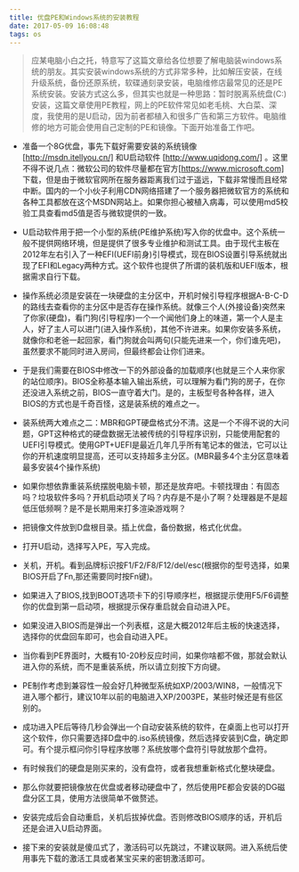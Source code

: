 ```yaml
---
title: 优盘PE和Windows系统的安装教程
date: 2017-05-09 16:08:48
tags: os
---
```


> 应某电脑小白之托，特意写了这篇文章给各位想要了解电脑装windows系统的朋友。其实安装windows系统的方式非常多种，比如解压安装，在线升级系统，备份还原系统，软碟通刻录安装，电脑维修店最常见的还是PE系统安装。安装方式这么多，但其实也就是一种思路：暂时脱离系统盘(C:)安装，这篇文章使用PE教程，网上的PE软件常见如老毛桃、大白菜、深度，我使用的是U启动，因为前者都植入和很多广告和第三方软件。电脑维修的地方可能会使用自己定制的PE和镜像。下面开始准备工作吧。

<!-- more -->

- 准备一个8G优盘，事先下载好需要安装的系统镜像 [http://msdn.itellyou.cn/] 和U启动软件 [http://www.uqidong.com/] 。这里不得不说几点：微软公司的软件尽量都在官方[https://www.microsoft.com] 下载，但是由于微软官网所在服务器距离我们过于遥远，下载非常慢而且经常中断。国内的一个小伙子利用CDN网络搭建了一个服务器把微软官方的系统和各种工具都放在这个MSDN网站上。如果你担心被植入病毒，可以使用md5校验工具查看md5值是否与微软提供的一致。

- U启动软件用于把一个小型的系统(PE维护系统)写入你的优盘中。这个系统一般不提供网络环境，但是提供了很多专业维护和测试工具。由于现代主板在2012年左右引入了一种EFI(UEFI前身)引导模式，现在BIOS设置引导系统就出现了EFI和Legacy两种方式。这个软件也提供了所谓的装机版和UEFI版本，根据需求自行下载。

- 操作系统必须是安装在一块硬盘的主分区中，开机时候引导程序根据A-B-C-D的路线去查看你的主分区中是否存在操作系统。就像三个人(外接设备)突然来了你家(硬盘)，看门狗(引导程序)一个一个闻他们身上的味道，第一个人是主人，好了主人可以进门(进入操作系统)，其他不许进来。如果你安装多系统，就像你和老爸一起回家，看门狗就会叫两句(只能先进来一个，你们谁先吧)，虽然要求不能同时进入房间，但最终都会让你们进来。

- 于是我们需要在BIOS中修改一下的外部设备的加载顺序(也就是三个人来你家的站位顺序)。BIOS全称基本输入输出系统，可以理解为看门狗的房子，在你还没进入系统之前，BIOS一直守着大门。是的，主板型号各种各样，进入BIOS的方式也是千奇百怪，这是装系统的难点之一。

- 装系统两大难点之二：MBR和GPT硬盘格式分不清。这是一个不得不说的大问题，GPT这种格式的硬盘数据无法被传统的引导程序识别，只能使用配套的UEFI引导模式。使用GPT+UEFI是最近几年几乎所有笔记本的做法，它可以让你的开机速度明显提高，还可以支持超多主分区。(MBR最多4个主分区意味着最多安装4个操作系统)

- 如果你想依靠重装系统摆脱电脑卡顿，那还是放弃吧。卡顿找理由：有固态吗？垃圾软件多吗？开机启动项关了吗？内存是不是小了啊？处理器是不是超低压低频啊？是不是长期用来打多渲染游戏啊？

- 把镜像文件放到D盘根目录。插上优盘，备份数据，格式化优盘。

- 打开U启动，选择写入PE，写入完成。

- 关机，开机。看到品牌标识按F1/F2/F8/F12/del/esc(根据你的型号选择，如果BIOS开启了Fn,那还需要同时按Fn键)。

- 如果进入了BIOS,找到BOOT选项卡下的引导顺序栏，根据提示使用F5/F6调整你的优盘到第一启动项，根据提示保存重启就会自动进入PE。

- 如果没进入BIOS而是弹出一个列表框，这是大概2012年后主板的快速选择，选择你的优盘回车即可，也会自动进入PE。

- 当你看到PE界面时，大概有10-20秒反应时间，如果你啥都不做，那就会默认进入你的系统，而不是重装系统，所以请立刻按下方向键。

- PE制作考虑到兼容性一般会好几种微型系统如XP/2003/WIN8，一般情况下进入哪个都行，建议10年以前的电脑进入XP/2003PE，某些时候还是有些区别的。

- 成功进入PE后等待几秒会弹出一个自动安装系统的软件，在桌面上也可以打开这个软件，你只需要选择D盘中的.iso系统镜像，然后选择安装到C盘，确定即可。有个提示框问你引导程序放哪？系统放哪个盘符引导就放那个盘符。

- 有时候我们的硬盘是刚买来的，没有盘符，或者我想重新格式化整块硬盘。

- 那么你就要把镜像放在优盘或者移动硬盘中了，然后使用PE都会安装的DG磁盘分区工具，使用方法很简单不做赘述。

- 安装完成后会自动重启，关机后拔掉优盘。否则修改BIOS顺序的话，开机后还是会进入U启动界面。

- 接下来的安装就是傻瓜式了，激活码可以先跳过，不建议联网。进入系统后使用事先下载的激活工具或者某宝买来的密钥激活即可。
```